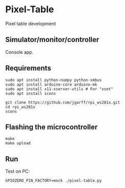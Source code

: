 # Pixel-Table

Pixel table development


## Simulator/monitor/controller

Console app.

## Requirements
    
    sudo apt install python-numpy python-smbus
    sudo apt install arduino-core arduino-mk
    sudo apt install x11-xserver-utils # For "xset"
    sudo apt install scons
    
    git clone https://github.com/jgarff/rpi_ws281x.git
    cd rpi_ws281x
    scons
    
## Flashing the microcontroller

    make
    make upload
    
    
## Run
    
Test on PC:

    GPIOZERO_PIN_FACTORY=mock ./pixel-table.py
